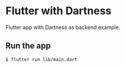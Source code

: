 # Flutter with Dartness

Flutter app with Dartness as backend example.

## Run the app

```bash
$ flutter run lib/main.dart
```